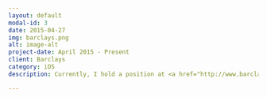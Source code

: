 ```yaml
---
layout: default
modal-id: 3
date: 2015-04-27
img: barclays.png
alt: image-alt
project-date: April 2015 - Present
client: Barclays
category: iOS
description: Currently, I hold a position at <a href="http://www.barclays.com/" target="_blank" rel="nofollow">Barclays</a> as an iOS Developer.<br> <br> <p><a href="https://www.flickr.com/photos/136463048@N06/albums" target="_blank" rel="nofollow">Screenshots</a> of projects I worked on.</p>

---
```


